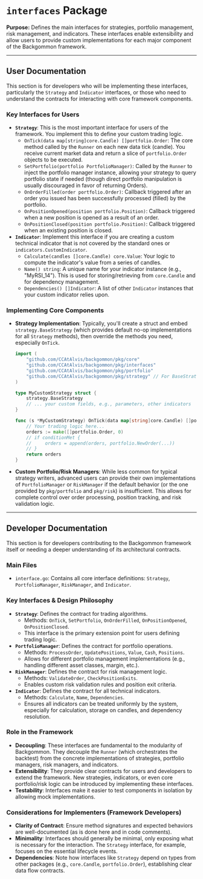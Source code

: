 # `interfaces` Package

**Purpose:**
Defines the main interfaces for strategies, portfolio management, risk management, and indicators. These interfaces enable extensibility and allow users to provide custom implementations for each major component of the Backgommon framework.

---

## User Documentation

This section is for developers who will be implementing these interfaces, particularly the `Strategy` and `Indicator` interfaces, or those who need to understand the contracts for interacting with core framework components.

### Key Interfaces for Users

*   **`Strategy`**: This is the most important interface for users of the framework. You implement this to define your custom trading logic.
    *   `OnTick(data map[string]core.Candle) []portfolio.Order`: The core method called by the `Runner` on each new data tick (candle). You receive current market data and return a slice of `portfolio.Order` objects to be executed.
    *   `SetPortfolio(portfolio PortfolioManager)`: Called by the `Runner` to inject the portfolio manager instance, allowing your strategy to query portfolio state if needed (though direct portfolio manipulation is usually discouraged in favor of returning Orders).
    *   `OnOrderFilled(order portfolio.Order)`: Callback triggered after an order you issued has been successfully processed (filled) by the portfolio.
    *   `OnPositionOpened(position portfolio.Position)`: Callback triggered when a new position is opened as a result of an order.
    *   `OnPositionClosed(position portfolio.Position)`: Callback triggered when an existing position is closed.
*   **`Indicator`**: Implement this interface if you are creating a custom technical indicator that is not covered by the standard ones or `indicators.CustomIndicator`.
    *   `Calculate(candles []core.Candle) core.Value`: Your logic to compute the indicator's value from a series of candles.
    *   `Name() string`: A unique name for your indicator instance (e.g., "MyRSI_14"). This is used for storing/retrieving from `core.Candle` and for dependency management.
    *   `Dependencies() []Indicator`: A list of other `Indicator` instances that your custom indicator relies upon.

### Implementing Core Components

*   **Strategy Implementation**: Typically, you'll create a struct and embed `strategy.BaseStrategy` (which provides default no-op implementations for all `Strategy` methods), then override the methods you need, especially `OnTick`.
    ```go
    import (
        "github.com/CCAtAlvis/backgommon/pkg/core"
        "github.com/CCAtAlvis/backgommon/pkg/interfaces"
        "github.com/CCAtAlvis/backgommon/pkg/portfolio"
        "github.com/CCAtAlvis/backgommon/pkg/strategy" // For BaseStrategy
    )

    type MyCustomStrategy struct {
        strategy.BaseStrategy
        // ... your custom fields, e.g., parameters, other indicators
    }

    func (s *MyCustomStrategy) OnTick(data map[string]core.Candle) []portfolio.Order {
        // Your trading logic here...
        orders := make([]portfolio.Order, 0)
        // if conditionMet {
        //     orders = append(orders, portfolio.NewOrder(...))
        // }
        return orders
    }
    ```
*   **Custom Portfolio/Risk Managers**: While less common for typical strategy writers, advanced users can provide their own implementations of `PortfolioManager` or `RiskManager` if the default behavior (or the one provided by `pkg/portfolio` and `pkg/risk`) is insufficient. This allows for complete control over order processing, position tracking, and risk validation logic.

---

## Developer Documentation

This section is for developers contributing to the Backgommon framework itself or needing a deeper understanding of its architectural contracts.

### Main Files

*   `interface.go`: Contains all core interface definitions: `Strategy`, `PortfolioManager`, `RiskManager`, and `Indicator`.

### Key Interfaces & Design Philosophy

*   **`Strategy`**: Defines the contract for trading algorithms.
    *   Methods: `OnTick`, `SetPortfolio`, `OnOrderFilled`, `OnPositionOpened`, `OnPositionClosed`.
    *   This interface is the primary extension point for users defining trading logic.
*   **`PortfolioManager`**: Defines the contract for portfolio operations.
    *   Methods: `ProcessOrder`, `UpdatePositions`, `Value`, `Cash`, `Positions`.
    *   Allows for different portfolio management implementations (e.g., handling different asset classes, margin, etc.).
*   **`RiskManager`**: Defines the contract for risk management logic.
    *   Methods: `ValidateOrder`, `CheckPositionExits`.
    *   Enables custom risk validation rules and position exit criteria.
*   **`Indicator`**: Defines the contract for all technical indicators.
    *   Methods: `Calculate`, `Name`, `Dependencies`.
    *   Ensures all indicators can be treated uniformly by the system, especially for calculation, storage on candles, and dependency resolution.

### Role in the Framework

*   **Decoupling**: These interfaces are fundamental to the modularity of Backgommon. They decouple the `Runner` (which orchestrates the backtest) from the concrete implementations of strategies, portfolio managers, risk managers, and indicators.
*   **Extensibility**: They provide clear contracts for users and developers to extend the framework. New strategies, indicators, or even core portfolio/risk logic can be introduced by implementing these interfaces.
*   **Testability**: Interfaces make it easier to test components in isolation by allowing mock implementations.

### Considerations for Implementers (Framework Developers)

*   **Clarity of Contract**: Ensure method signatures and expected behaviors are well-documented (as is done here and in code comments).
*   **Minimality**: Interfaces should generally be minimal, only exposing what is necessary for the interaction. The `Strategy` interface, for example, focuses on the essential lifecycle events.
*   **Dependencies**: Note how interfaces like `Strategy` depend on types from other packages (e.g., `core.Candle`, `portfolio.Order`), establishing clear data flow contracts. 